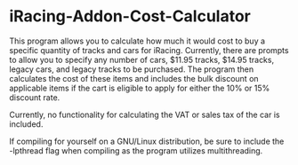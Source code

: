 # iRacing-Addon-Cost-Calculator

This program allows you to calculate how much it would cost to buy a specific quantity of tracks and cars for iRacing. Currently, there are prompts to allow you to specify any number of cars, $11.95 tracks, $14.95 tracks, legacy cars, and legacy tracks to be purchased. The program then calculates the cost of these items and includes the bulk discount on applicable items if the cart is eligible to apply for either the 10% or 15% discount rate.

Currently, no functionality for calculating the VAT or sales tax of the car is included. 

If compiling for yourself on a GNU/Linux distribution, be sure to include the -lpthread flag when compiling as the program utilizes multithreading. 
